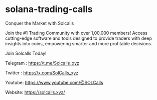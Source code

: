# solana-trading-calls

Conquer the Market with Solcalls

Join the #1 Trading Community with over 1,00,000 members! Access cutting-edge software and tools designed to provide traders with deep insights into coins, empowering smarter and more profitable decisions.

Join Solcalls Today!

Telegram : https://t.me/Solcalls_xyz

Twitter : https://x.com/SolCalls_xyz

Youtube: https://www.youtube.com/@SOLCalls

Website: https://solcalls.xyz/
